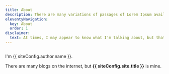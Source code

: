 ```yaml
---
title: About
description: There are many variations of passages of Lorem Ipsum available.
eleventyNavigation:
  key: About
  order: 1
disclaimer:
  text: At times, I may appear to know what I'm talking about, but that's probably a coincidence.
---
```


<img src="/images/Austin Webre 2.JPG" alt="" class="myphoto" />

I'm {{ siteConfig.author.name }}.

There are many blogs on the internet, but **{{ siteConfig.site.title }}** is mine.
